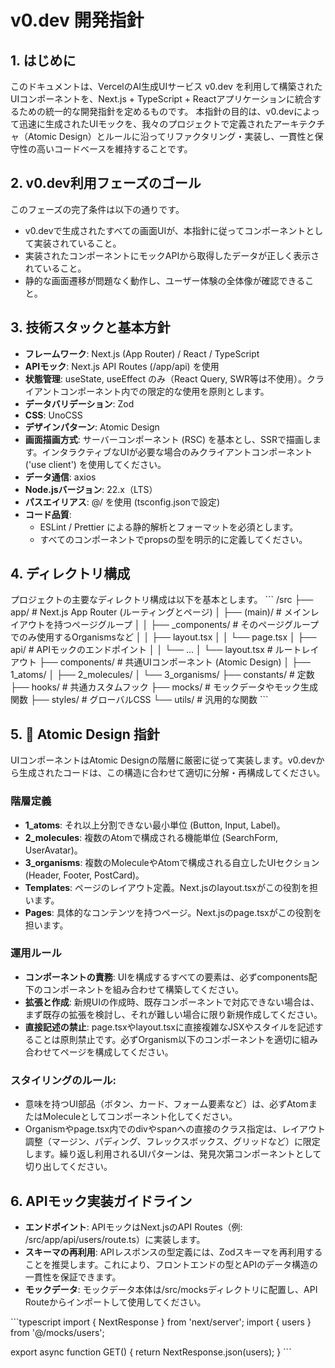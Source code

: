 # v0.dev 開発指針

## 1. はじめに
このドキュメントは、VercelのAI生成UIサービス v0.dev を利用して構築されたUIコンポーネントを、Next.js + TypeScript + Reactアプリケーションに統合するための統一的な開発指針を定めるものです。
本指針の目的は、v0.devによって迅速に生成されたUIモックを、我々のプロジェクトで定義されたアーキテクチャ（Atomic Design）とルールに沿ってリファクタリング・実装し、一貫性と保守性の高いコードベースを維持することです。

## 2. v0.dev利用フェーズのゴール
このフェーズの完了条件は以下の通りです。
- v0.devで生成されたすべての画面UIが、本指針に従ってコンポーネントとして実装されていること。
- 実装されたコンポーネントにモックAPIから取得したデータが正しく表示されていること。
- 静的な画面遷移が問題なく動作し、ユーザー体験の全体像が確認できること。

## 3. 技術スタックと基本方針
- **フレームワーク**: Next.js (App Router) / React / TypeScript
- **APIモック**: Next.js API Routes (/app/api) を使用
- **状態管理**: useState, useEffect のみ（React Query, SWR等は不使用）。クライアントコンポーネント内での限定的な使用を原則とします。
- **データバリデーション**: Zod
- **CSS**: UnoCSS
- **デザインパターン**: Atomic Design
- **画面描画方式**: サーバーコンポーネント (RSC) を基本とし、SSRで描画します。インタラクティブなUIが必要な場合のみクライアントコンポーネント ('use client') を使用してください。
- **データ通信**: axios
- **Node.jsバージョン**: 22.x（LTS）
- **パスエイリアス**: @/ を使用 (tsconfig.jsonで設定)
- **コード品質**:
  - ESLint / Prettier による静的解析とフォーマットを必須とします。
  - すべてのコンポーネントでpropsの型を明示的に定義してください。

## 4. ディレクトリ構成
プロジェクトの主要なディレクトリ構成は以下を基本とします。
\`\`\`
/src
├── app/                  # Next.js App Router (ルーティングとページ)
│   ├── (main)/             # メインレイアウトを持つページグループ
│   │   ├── _components/    # そのページグループでのみ使用するOrganismsなど
│   │   ├── layout.tsx
│   │   └── page.tsx
│   ├── api/                # APIモックのエンドポイント
│   │   └── ...
│   └── layout.tsx          # ルートレイアウト
├── components/           # 共通UIコンポーネント (Atomic Design)
│   ├── 1_atoms/
│   ├── 2_molecules/
│   └── 3_organisms/
├── constants/            # 定数
├── hooks/                # 共通カスタムフック
├── mocks/                # モックデータやモック生成関数
├── styles/               # グローバルCSS
└── utils/                # 汎用的な関数
\`\`\`

## 5. 🧱 Atomic Design 指針
UIコンポーネントはAtomic Designの階層に厳密に従って実装します。v0.devから生成されたコードは、この構造に合わせて適切に分解・再構成してください。

### 階層定義
- **1_atoms**: それ以上分割できない最小単位 (Button, Input, Label)。
- **2_molecules**: 複数のAtomで構成される機能単位 (SearchForm, UserAvatar)。
- **3_organisms**: 複数のMoleculeやAtomで構成される自立したUIセクション (Header, Footer, PostCard)。
- **Templates**: ページのレイアウト定義。Next.jsのlayout.tsxがこの役割を担います。
- **Pages**: 具体的なコンテンツを持つページ。Next.jsのpage.tsxがこの役割を担います。

### 運用ルール
- **コンポーネントの責務**: UIを構成するすべての要素は、必ずcomponents配下のコンポーネントを組み合わせて構築してください。
- **拡張と作成**: 新規UIの作成時、既存コンポーネントで対応できない場合は、まず既存の拡張を検討し、それが難しい場合に限り新規作成してください。
- **直接記述の禁止**: page.tsxやlayout.tsxに直接複雑なJSXやスタイルを記述することは原則禁止です。必ずOrganism以下のコンポーネントを適切に組み合わせてページを構成してください。

### スタイリングのルール:
- 意味を持つUI部品（ボタン、カード、フォーム要素など）は、必ずAtomまたはMoleculeとしてコンポーネント化してください。
- Organismやpage.tsx内でのdivやspanへの直接のクラス指定は、レイアウト調整（マージン、パディング、フレックスボックス、グリッドなど）に限定します。繰り返し利用されるUIパターンは、発見次第コンポーネントとして切り出してください。

## 6. APIモック実装ガイドライン
- **エンドポイント**: APIモックはNext.jsのAPI Routes（例: /src/app/api/users/route.ts）に実装します。
- **スキーマの再利用**: APIレスポンスの型定義には、Zodスキーマを再利用することを推奨します。これにより、フロントエンドの型とAPIのデータ構造の一貫性を保証できます。
- **モックデータ**: モックデータ本体は/src/mocksディレクトリに配置し、API Routeからインポートして使用してください。

\`\`\`typescript
import { NextResponse } from 'next/server';
import { users } from '@/mocks/users';

export async function GET() {
  return NextResponse.json(users);
}
\`\`\`
